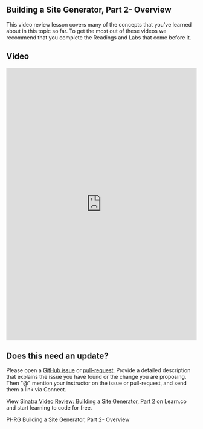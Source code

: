 ## Building a Site Generator, Part 2- Overview 

This video review lesson covers many of the concepts that you've learned about in this topic so far. To get the most out of these videos we recommend that you complete the Readings and Labs that come before it. 

## Video
<iframe width="100%" height="720" src="https://www.youtube.com/embed/4Nute1F5TZ4?rel=0&amp;showinfo=0" frameborder="0" allowfullscreen></iframe>

## Does this need an update?
Please open a [GitHub issue](https://github.com/learn-co-curriculum/phrg-sinatra-video-review-building-a-site-generator-part-2/issues) or [pull-request](https://github.com/learn-co-curriculum/phrg-sinatra-video-review-building-a-site-generator-part-2/pulls). Provide a detailed description that explains the issue you have found or the change you are proposing. Then "@" mention your instructor on the issue or pull-request, and send them a link via Connect.

<p class='util--hide'>View <a href='https://learn.co/lessons/sinatra-video-review-building-a-site-generator-part-2'>Sinatra Video Review: Building a Site Generator, Part 2</a> on Learn.co and start learning to code for free.</p>
<p data-visibility='hidden'>PHRG Building a Site Generator, Part 2- Overview</p>
